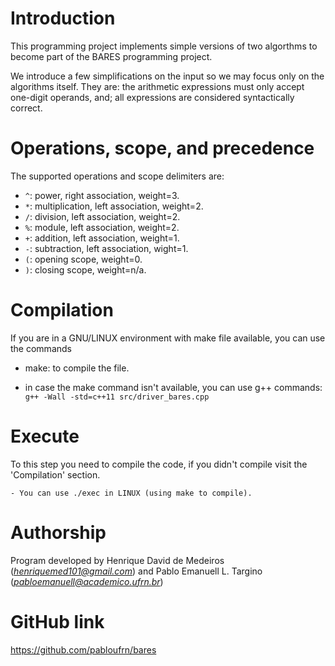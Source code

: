 # Introduction

This programming project implements simple versions of two algorthms to become part of the BARES programming project.

We introduce a few simplifications on the input so we may focus only on the algorithms itself.
They are: the arithmetic expressions must only accept one-digit operands, and; all expressions are considered syntactically correct.

# Operations, scope, and precedence

The supported operations and scope delimiters are:

- `^`: power, right association, weight=3.
- `*`: multiplication, left association, weight=2.
- `/`: division, left association, weight=2.
- `%`: module, left association, weight=2.
- `+`: addition, left association, weight=1.
- `-`: subtraction, left association, wight=1.
- `(`: opening scope, weight=0.
- `)`: closing scope, weight=n/a.

# Compilation

If you are in a GNU/LINUX environment with make file available, you can use the commands
- make: to compile the file.

- in case the make command isn't available, you can use g++ commands:  
	`g++ -Wall -std=c++11 src/driver_bares.cpp`

# Execute

To this step you need to compile the code, if you didn't compile visit the 'Compilation' section.

	- You can use ./exec in LINUX (using make to compile). 


# Authorship
Program developed by Henrique David de Medeiros (*henriquemed101@gmail.com*) and Pablo Emanuell L. Targino (*pabloemanuell@academico.ufrn.br*)

# GitHub link
https://github.com/pabloufrn/bares

